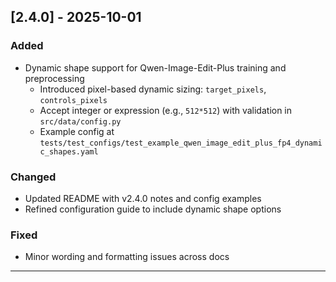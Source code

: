 ## [2.4.0] - 2025-10-01

### Added
- Dynamic shape support for Qwen-Image-Edit-Plus training and preprocessing
  - Introduced pixel-based dynamic sizing: `target_pixels`, `controls_pixels`
  - Accept integer or expression (e.g., `512*512`) with validation in `src/data/config.py`
  - Example config at `tests/test_configs/test_example_qwen_image_edit_plus_fp4_dynamic_shapes.yaml`

### Changed
- Updated README with v2.4.0 notes and config examples
- Refined configuration guide to include dynamic shape options

### Fixed
- Minor wording and formatting issues across docs

---
